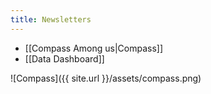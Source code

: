 ```yaml
---
title: Newsletters
---
```

- [[Compass Among us|Compass]]
- [[Data Dashboard]]

![Compass]({{ site.url }}/assets/compass.png)
	